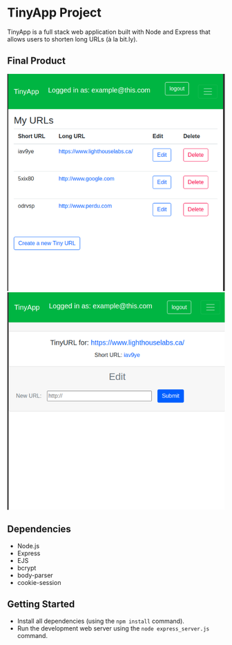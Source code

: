 # TinyApp Project

TinyApp is a full stack web application built with Node and Express that allows users to shorten long URLs (à la bit.ly).

## Final Product

!["screenshot of main URL page"](https://github.com/emtupp/tinyapp/blob/master/docs/TinyAppURLs.png?raw=true)
!["Screenshot of Tiny URL info page"](https://github.com/emtupp/tinyapp/blob/master/docs/TinyAppEdit.png?raw=true)

## Dependencies

- Node.js
- Express
- EJS
- bcrypt
- body-parser
- cookie-session

## Getting Started

- Install all dependencies (using the `npm install` command).
- Run the development web server using the `node express_server.js` command.